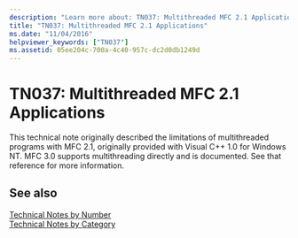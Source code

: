 ```yaml
---
description: "Learn more about: TN037: Multithreaded MFC 2.1 Applications"
title: "TN037: Multithreaded MFC 2.1 Applications"
ms.date: "11/04/2016"
helpviewer_keywords: ["TN037"]
ms.assetid: 05ee204c-700a-4c40-957c-dc2d0db1249d
---
```

# TN037: Multithreaded MFC 2.1 Applications

This technical note originally described the limitations of multithreaded programs with MFC 2.1, originally provided with Visual C++ 1.0 for Windows NT. MFC 3.0 supports multithreading directly and is documented. See that reference for more information.

## See also

[Technical Notes by Number](../mfc/technical-notes-by-number.md)<br/>
[Technical Notes by Category](../mfc/technical-notes-by-category.md)
